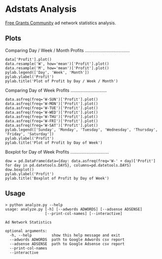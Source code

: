 Adstats Analysis
================

[Free Grants Community](http://www.gofreegovernmentmoney.com) ad network statistics analysis.

Plots
-----

Comparing Day / Week / Month Profits
....................................

```
data['Profit'].plot()
data.resample('W', how='mean')['Profit'].plot()
data.resample('M', how='mean')['Profit'].plot()
pylab.legend(['Day', 'Week', 'Month'])
pylab.ylabel('Profit')
pylab.title('Plot of Profit by Day / Week / Month')
```

Comparing Day of Week Profits
.............................

```
data.asfreq(freq='W-SUN')['Profit'].plot()
data.asfreq(freq='W-MON')['Profit'].plot()
data.asfreq(freq='W-TUE')['Profit'].plot()
data.asfreq(freq='W-WED')['Profit'].plot()
data.asfreq(freq='W-THU')['Profit'].plot()
data.asfreq(freq='W-FRI')['Profit'].plot()
data.asfreq(freq='W-SAT')['Profit'].plot()
pylab.legend(['Sunday', 'Monday', 'Tuesday', 'Wednesday', 'Thursday', 'Friday', 'Saturday'])
pylab.ylabel('Profit')
pylab.title('Plot of Profit by Day of Week')
```

Boxplot for Day of Week Profits
...............................

```
dow = pd.DataFrame(data={day: data.asfreq(freq='W-' + day)['Profit'] for day in pd.datetools.DAYS}, columns=pd.datetools.DAYS)
dow.boxplot()
pylab.ylabel('Profit')
pylab.title('Boxplot of Profit by Day of Week')
```

Usage
-----

```
> python analyze.py --help
usage: analyze.py [-h] [--adwords ADWORDS] [--adsense ADSENSE]
                  [--print-col-names] [--interactive]

Ad Network Statistics

optional arguments:
  -h, --help         show this help message and exit
  --adwords ADWORDS  path to Google Adwords csv report
  --adsense ADSENSE  path to Google Adsense csv report
  --print-col-names
  --interactive
```
